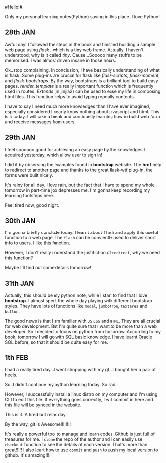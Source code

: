 #Hello!#

Only my personal learning notes(Python) saving  in this place.
I love Python!

## 28th JAN ##
Awful day!
I followed the steps in the book and finished building a sample web page using *flask* , which is a tiny web frame.
Actually, I haven't understood, why is it called *tiny*.
Cause...Sooooo many stuffs to be memorised. I was almost driven insane in those hours.

Ok..stop complaining.
In conclusion, I have basically understanding of what is flask.
Some plug-ins are crucial for flask like *flask-scripts*, *flask-moment*, and *flask-bootstraps*.
By the way, bootstraps is a brilliant tool to build easy pages.
*render_template* is a really important function which is frequently used in routes.
*Extends* (in jinjia2) can be used to ease my life in composing html files. This function helps to avoid typing repeatly contents.

I have to say I need much more knowledges than I have ever imagined, especially considered I nearly know nothing about javascript and html.
This is it today. I will take a break and continuelly learning how to build web form and receive messages from users.


## 29th JAN
I feel soooooo good for achieving an easy page by the knowledges I acquired yesterday, which allow user to sign in!

I did it by observing the examples found in **bootstrap** website. The **href** help to redirect to another page and thanks to the great flask-wtf plug-in, the forms were built nicely.

It's rainy for all day. I love rain, but the fact that I have to spend my whole tomorrow in part-time job depresses me. I'm gonna keep recording my learning footsteps here.

Feel tired now, good night.

## 30th JAN
I'm gonna briefly conclude today. I learnt about `flash` and apply this useful function to a web page. The `flash` can be conviently used to deliver short info to users. I like this function.

However, I don't really understand the justifiction of `redirect`, why we need this function? 

Maybe I'll find out some details tomorrow!

## 31th JAN
Actually, this should be my python note, while I start to find that I love **bootstrap**. I almost spent the whole day playing with different bootstrap styles. They have lots of functions like `modal`, `jumbotron`, `textarea` and `button`. 

The good news is that I am familier with `JS` `CSS` and `HTML`. They are all crucial for web development. But I'm quite sure that I want to be more than a web developer. So I decided to focus on python from tomorrow. According to my book, tomorrow I will go with SQL basic knowledge. I have learnt Oracle SQL before, so that it should be quite easy for me.

## 1th FEB
I had a really tired day...I went shopping with my gf...I bought her a pair of heels.

So..I didn't continue my python learning today. So sad.

However, I successfully install a linux distro on my computer and I'm using CLI to edit this file. If everything goes correctly, I will commit in here and this file will be synced in the website.

This is it. A tired but relax day.

By the way, git is Awesome!!!!!!!! 

It's really a powerful tool to manage and learn codes. Github is just full of treasures for me. I `clone` the repo of the author and I can easily use `checkout` function to see the details of each version. That's more than great!!!!!
I also leart how to use `commit` and `push` to push my local version to github. It's amazing!!!!

